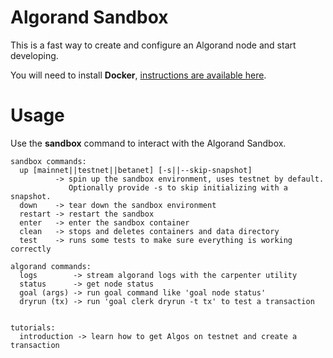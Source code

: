 # Algorand Sandbox

This is a fast way to create and configure an Algorand node and start developing.

You will need to install **Docker**, [instructions are available here](https://docs.docker.com/v17.09/engine/installation/).

# Usage

Use the **sandbox** command to interact with the Algorand Sandbox.
```
sandbox commands:
  up [mainnet||testnet||betanet] [-s||--skip-snapshot]
          -> spin up the sandbox environment, uses testnet by default.
             Optionally provide -s to skip initializing with a snapshot.
  down    -> tear down the sandbox environment
  restart -> restart the sandbox
  enter   -> enter the sandbox container
  clean   -> stops and deletes containers and data directory
  test    -> runs some tests to make sure everything is working correctly

algorand commands:
  logs        -> stream algorand logs with the carpenter utility
  status      -> get node status
  goal (args) -> run goal command like 'goal node status'
  dryrun (tx) -> run 'goal clerk dryrun -t tx' to test a transaction


tutorials:
  introduction -> learn how to get Algos on testnet and create a transaction
```
